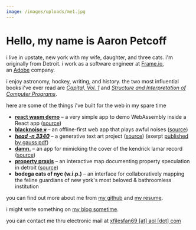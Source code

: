 ```yaml
---
image: /images/uploads/me1.jpg
---
```

# Hello, my name is Aaron Petcoff

i live in upstate, new york with my wife, daughter, and three cats. i'm originally from Detroit. i work as a software engineer at [Frame.io](https://frame.io/), an [Adobe](https://www.adobe.com/) company.

i enjoy astronomy, hockey, writing, and history. the two most influential books i've ever read are *[Capital, Vol. 1](https://www.marxists.org/archive/marx/works/1867-c1/index.htm)* and *[Structure and Interpretation of Computer Programs](https://web.mit.edu/6.001/6.037/sicp.pdf)*.

here are some of the things i've built for the web in my spare time

* **[react wasm demo](https://ughitsaaron.github.io/react-wasm-demo/)** – a very simple app to demo WebAssembly inside a React app ([source](https://github.com/ughitsaaron/react-wasm-demo))
* **[blacknoise 💀](https://blacknoise.herokuapp.com/)** – an offline-first web app that plays awful noises ([source](https://github.com/ughitsaaron/blacknoise))
* ***[head -n 3340](https://head-n-3340.herokuapp.com/)*** – a generative text art project ([source](https://github.com/ughitsaaron/head-n-3340)) (exerpt [published by gauss pdf](http://www.gauss-pdf.com/post/166258256316/gpdf247-aaron-petcoff-head-n-3340))
* **[damn.](https://ughitsaaron.github.io/damn/)** – an app for mimicking the cover of the kendrick lamar record ([source](https://github.com/ughitsaaron/damn))
* **[property praxis](http://propertypraxis.org/)** – an interactive map documenting property speculation in detroit ([source](https://github.com/alexbhill/project-pip))
* **bodega cats of nyc (w.i.p.)** – an interface for collaboratively mapping the feline guardians of new york's most beloved & bathroomless institution

you can find out more about me from [my github](https://www.github.com/ughitsaaron) and [my resume](/resume/).

i might write something on [my blog sometime](/blog).

you can contact me thru electronic mail at <a href="mailto:xfilesfan69 [at] aol [dot] com">xfilesfan69 \[at] aol \[dot] com</a>